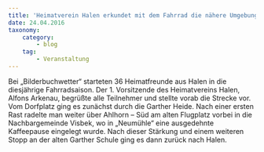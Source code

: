 ```yaml
---
title: 'Heimatverein Halen erkundet mit dem Fahrrad die nähere Umgebung'
date: 24.04.2016
taxonomy:
    category:
        - blog
    tag:
        - Veranstaltung
---
```


Bei „Bilderbuchwetter“ starteten 36 Heimatfreunde aus Halen in die diesjährige Fahrradsaison. Der 1. Vorsitzende des Heimatvereins Halen, Alfons Arkenau, begrüßte alle Teilnehmer und stellte vorab die Strecke vor. Vom Dorfplatz ging es zunächst durch die Garther Heide. Nach einer ersten Rast radelte man weiter über Ahlhorn – Süd am alten Flugplatz vorbei in die Nachbargemeinde Visbek, wo in „Neumühle“ eine ausgedehnte Kaffeepause eingelegt wurde. Nach dieser Stärkung und einem weiteren Stopp an der alten Garther Schule ging es dann zurück nach Halen.